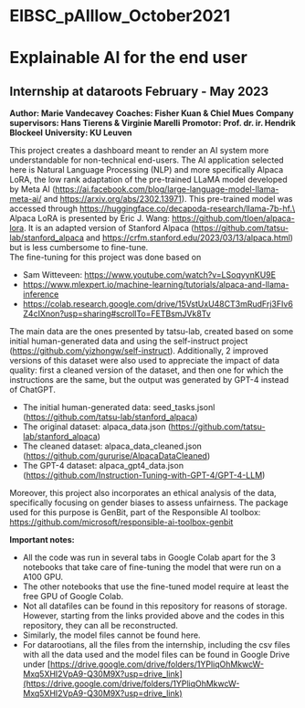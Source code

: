 # EIBSC_pAIllow_October2021

# Explainable AI for the end user
## Internship at dataroots February - May 2023

**Author: Marie Vandecavey**
**Coaches: Fisher Kuan & Chiel Mues**
**Company supervisors: Hans Tierens & Virginie Marelli**
**Promotor: Prof. dr. ir. Hendrik Blockeel**
**University: KU Leuven**

This project creates a dashboard meant to render an AI system more understandable for non-technical end-users.
The AI application selected here is Natural Language Processing (NLP) and more specifically Alpaca LoRA, the low rank adaptation of the pre-trained LLaMA model developed by Meta AI (https://ai.facebook.com/blog/large-language-model-llama-meta-ai/ and https://arxiv.org/abs/2302.13971). This pre-trained model was accessed through https://huggingface.co/decapoda-research/llama-7b-hf.\
Alpaca LoRA is presented by Eric J. Wang: https://github.com/tloen/alpaca-lora. It is an adapted version of Stanford Alpaca (https://github.com/tatsu-lab/stanford_alpaca and https://crfm.stanford.edu/2023/03/13/alpaca.html) but is less cumbersome to fine-tune. \
The fine-tuning for this project was done based on 
* Sam Witteveen: https://www.youtube.com/watch?v=LSoqyynKU9E
* https://www.mlexpert.io/machine-learning/tutorials/alpaca-and-llama-inference
* https://colab.research.google.com/drive/15VstUxU48CT3mRudFrj3FIv6Z4cIXnon?usp=sharing#scrollTo=FETBsmJVk8Tv

The main data are the ones presented by tatsu-lab, created based on some initial human-generated data and using the self-instruct project (https://github.com/yizhongw/self-instruct). Additionally, 2 improved versions of this dataset were also used to appreciate the impact of data quality: first a cleaned version of the dataset, and then one for which the instructions are the same, but the output was generated by GPT-4 instead of ChatGPT.
* The initial human-generated data: seed_tasks.jsonl (https://github.com/tatsu-lab/stanford_alpaca)
* The original dataset: alpaca_data.json (https://github.com/tatsu-lab/stanford_alpaca)
* The cleaned dataset: alpaca_data_cleaned.json (https://github.com/gururise/AlpacaDataCleaned)
* The GPT-4 dataset: alpaca_gpt4_data.json (https://github.com/Instruction-Tuning-with-GPT-4/GPT-4-LLM)

Moreover, this project also incorporates an ethical analysis of the data, specifically focusing on gender biases to assess unfairness. The package used for this purpose is GenBit, part of the Responsible AI toolbox: https://github.com/microsoft/responsible-ai-toolbox-genbit


**Important notes:** 
* All the code was run in several tabs in Google Colab apart for the  3 notebooks that take care of fine-tuning the model that were run on a A100 GPU.
* The other notebooks that use the fine-tuned model require at least the free GPU of Google Colab.
* Not all datafiles can be found in this repository for reasons of storage. However, starting from the links provided above and the codes in this repository, they can all be reconstructed.
* Similarly, the model files cannot be found here.
* For datarootians, all the files from the internship, including the csv files with all the data used and the model files can be found in Google Drive under [https://drive.google.com/drive/folders/1YPliqOhMkwcW-Mxq5XHI2VpA9-Q30M9X?usp=drive_link](https://drive.google.com/drive/folders/1YPliqOhMkwcW-Mxq5XHI2VpA9-Q30M9X?usp=drive_link)
